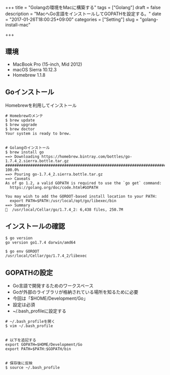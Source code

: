 +++
title = "Golangの環境をMacに構築する"
tags = ["Golang"]
draft = false
description = "MacへGo言語をインストールしてGOPATHを設定する。"
date = "2017-01-26T18:00:25+09:00"
categories = ["Setting"]
slug = "golang-install-mac"

+++

## 環境
- MacBook Pro (15-inch, Mid 2012)
- macOS Sierra 10.12.3
- Homebrew 1.1.8


## Goインストール
Homebrewを利用してインストール

```
# Homebrewのメンテ
$ brew update
$ brew upgrade
$ brew doctor
Your system is ready to brew.


# Golangのインストール
$ brew install go
==> Downloading https://homebrew.bintray.com/bottles/go-1.7.4_2.sierra.bottle.tar.gz
######################################################################## 100.0%
==> Pouring go-1.7.4_2.sierra.bottle.tar.gz
==> Caveats
As of go 1.2, a valid GOPATH is required to use the `go get` command:
  https://golang.org/doc/code.html#GOPATH

You may wish to add the GOROOT-based install location to your PATH:
  export PATH=$PATH:/usr/local/opt/go/libexec/bin
==> Summary
🍺  /usr/local/Cellar/go/1.7.4_2: 6,438 files, 250.7M
```


## インストールの確認
```
$ go version
go version go1.7.4 darwin/amd64

$ go env GOROOT
/usr/local/Cellar/go/1.7.4_2/libexec
```


## GOPATHの設定
- Go言語で開発するためのワークスペース
- Goが外部のライブラリが格納されている場所を知るために必要
- 今回は「$HOME/Development/Go」
- 設定は必須
- ~/.bash_profileに設定する

```
# ~/.bash_profileを開く
$ vim ~/.bash_profile


# 以下を追記する
export GOPATH=$HOME/Development/Go
export PATH=$PATH:$GOPATH/bin


# 保存後に反映
$ source ~/.bash_profile
```
